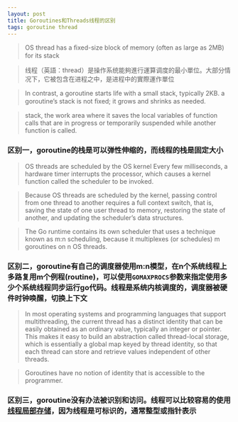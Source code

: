 ```yaml
---
layout: post
title: Goroutines和Threads线程的区别
tags: goroutine thread
---
```

> OS thread has a ﬁxed-size block of memory (often as large as 2MB) for its stack

> 线程（英語：thread）是操作系统能夠進行運算调度的最小單位。大部分情况下，它被包含在进程之中，是进程中的實際運作單位

> In contrast, a goroutine starts life with a small stack, typically 2KB. a goroutine’s stack is not ﬁxed; it grows and shrinks as needed.

> stack, the work area where it saves the local variables of function calls that are in progress or temporarily suspended while another function is called.

### 区别一，goroutine的栈是可以弹性伸缩的，而线程的栈是固定大小

> OS threads are scheduled by the OS kernel
> Every few milliseconds, a hardware timer interrupts the processor, which causes a kernel function called the scheduler to be invoked.

> Because OS threads are scheduled by the kernel, passing control from one thread to another requires a full context switch, that is, saving the state of one user thread to memory, restoring the state of another, and updating the scheduler’s data structures.

> The Go runtime contains its own scheduler that uses a technique known as m:n scheduling, because it multiplexes (or schedules) m goroutines on n OS threads.

### 区别二，goroutine有自己的调度器使用m:n模型，在n个系统线程上多路复用m个例程(routine)，可以使用`GOMAXPROCS`参数来指定使用多少个系统线程同步运行go代码。线程是系统内核调度的，调度器被硬件时钟唤醒，切换上下文

> In most operating systems and programming languages that support multithreading, the current thread has a distinct identity that can be easily obtained as an ordinary value, typically an integer or pointer. This makes it easy to build an abstraction called thread-local storage, which is essentially a global map keyed by thread identity, so that each thread can store and retrieve values independent of other threads.

> Goroutines have no notion of identity that is accessible to the programmer.

### 区别三，goroutine没有办法被识别和访问。线程可以比较容易的使用[线程局部存储](https://zh.wikipedia.org/wiki/%E7%BA%BF%E7%A8%8B%E5%B1%80%E9%83%A8%E5%AD%98%E5%82%A8)，因为线程是可标识的，通常整型或指针表示